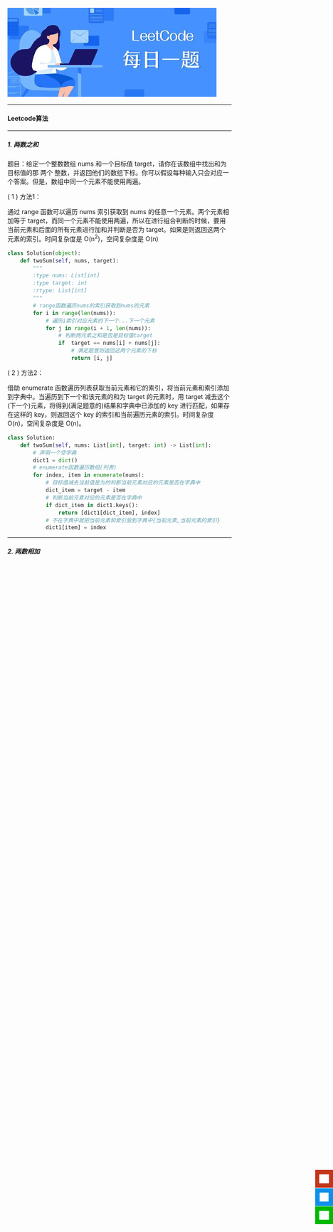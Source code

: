 ![](../img/python3/leetcode-algorithm.jpg)
<hr>

#### Leetcode算法
<hr>

##### 1. 两数之和
题目：给定一个整数数组 nums 和一个目标值 target，请你在该数组中找出和为目标值的那 两个 整数，并返回他们的数组下标。你可以假设每种输入只会对应一个答案。但是，数组中同一个元素不能使用两遍。

( 1 ) 方法1：

通过 range 函数可以遍历 nums 索引获取到 nums
的任意一个元素。两个元素相加等于 target，而同一个元素不能使用两遍，所以在进行组合判断的时候，要用当前元素和后面的所有元素进行加和并判断是否为 target。如果是则返回这两个元素的索引。时间复杂度是 O(n<sup>2</sup>)，空间复杂度是 O(n)
```python
class Solution(object):
    def twoSum(self, nums, target):
        """
        :type nums: List[int]
        :type target: int
        :rtype: List[int]
        """
        # range函数遍历nums的索引获取到nums的元素
        for i in range(len(nums)):
            # 遍历i索引对应元素的下一个...下一个元素
            for j in range(i + 1, len(nums)):
                # 判断两元素之和是否是目标值target
                if  target == nums[i] + nums[j]:
                    # 满足题意则返回这两个元素的下标
                    return [i, j]
```
( 2 ) 方法2：

借助 enumerate 函数遍历列表获取当前元素和它的索引，将当前元素和索引添加到字典中。当遍历到下一个和该元素的和为 target
的元素时，用 target 减去这个(下一个)元素，将得到(满足题意的)结果和字典中已添加的 key 进行匹配，如果存在这样的 key，则返回这个 key
的索引和当前遍历元素的索引。时间复杂度 O(n)，空间复杂度是 O(n)。
```python
class Solution:
    def twoSum(self, nums: List[int], target: int) -> List[int]:
        # 声明一个空字典
        dict1 = dict()
        # enumerate函数遍历数组(列表)
        for index, item in enumerate(nums):
            # 目标值减去当前值是为的判断当前元素对应的元素是否在字典中
            dict_item = target - item
            # 判断当前元素对应的元素是否在字典中
            if dict_item in dict1.keys():
                return [dict1[dict_item], index]
            # 不在字典中就把当前元素和索引放到字典中{当前元素,当前元素的索引}
            dict1[item] = index
```
<hr>

##### 2. 两数相加

<!--回到顶部 start-->
<div style="width: 60px;height: auto;z-index: 99;bottom: 30%;position: fixed;right: 0" id="plug-ins">
    <div style="position: relative;float: right">
        <a target="" href="javascript:;" id="weibo"
           style="display: block;width: 40px;height: 40px;background-color: #c4351b;margin-top: 1px;">
            <img width="22" height="20" src="../img/weibo.png" alt=""
                 style="margin-top: 10px;margin-left: 9px">
        </a>
        <a target="_blank" href="http://wpa.qq.com/msgrd?v=3&uin=3330447288&site=qq&menu=yes" id="qq" style="display: block;width: 40px;height: 40px;background-color:#0e91e8;margin-top: 1px">
            <img width="20" height="20" src="../img/qq.png" 
                 style="margin-top: 10px;margin-left: 10px" alt="点击这里给我发消息" title="点击这里给我发消息">
        </a>
        <a href="javascript:" id="wechat"
           style="display: block;width: 40px;height: 40px;background-color:#01b901;margin-top:1px">
            <img width="22" height="20" src="../img/wechat.png"
                 style="margin-top: 10px;margin-left: 9px">
        </a>
        <a href="javascript:" id="go_top"
           style="display: none;width: 40px;height: 40px;background-color: #b5b5b5;margin-top: 1px">
            <img width="22" height="20" src="../img/top.png" alt=""
                 style="margin-top: 10px;margin-left: 9px">
        </a>
    </div>
</div>
<!--回到顶部 stop-->
<!--左侧广告 start-->
<div style="width: auto;height: auto;z-index: 99;position: fixed;left: 0;top: 70px;" id="google_ads">
        <div>
            <div style="width: 180px;height: auto"></div>
            <!-- Vertical -->
            <ins class="adsbygoogle"
                 style="display:block"
                 data-ad-client="ca-pub-6937898095875663"
                 data-ad-slot="2927491642"
                 data-ad-format="auto"
                 data-full-width-responsive="true"></ins>
            <script>
                (adsbygoogle = window.adsbygoogle || []).push({});
            </script>
        </div>
</div>
<!--左侧广告 stop-->
<!--右侧广告 start-->
<div style="width: auto;height: auto;z-index: 99;position: fixed;right: 0;top: 70px;" id="google_ads">
        <div>
            <div style="width: 180px;height: auto"></div>
            <!-- Vertical -->
            <ins class="adsbygoogle"
                 style="display:block"
                 data-ad-client="ca-pub-6937898095875663"
                 data-ad-slot="2927491642"
                 data-ad-format="auto"
                 data-full-width-responsive="true"></ins>
            <script>
                (adsbygoogle = window.adsbygoogle || []).push({});
            </script>
        </div>
</div>
<!--右侧广告 stop-->
